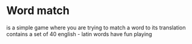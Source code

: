 # Word match
is a simple game where you are trying to match a word to its translation
contains a set of 40 english - latin words
have fun playing
